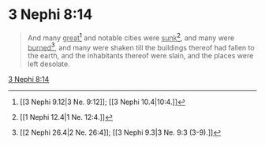 # 3 Nephi 8:14

> And many <u>great</u>[^a] and notable cities were <u>sunk</u>[^b], and many were <u>burned</u>[^c], and many were shaken till the buildings thereof had fallen to the earth, and the inhabitants thereof were slain, and the places were left desolate.

[3 Nephi 8:14](https://www.churchofjesuschrist.org/study/scriptures/bofm/3-ne/8?lang=eng&id=p14#p14)


[^a]: [[3 Nephi 9.12|3 Ne. 9:12]]; [[3 Nephi 10.4|10:4.]]
[^b]: [[1 Nephi 12.4|1 Ne. 12:4.]]
[^c]: [[2 Nephi 26.4|2 Ne. 26:4]]; [[3 Nephi 9.3|3 Ne. 9:3 (3-9).]]
